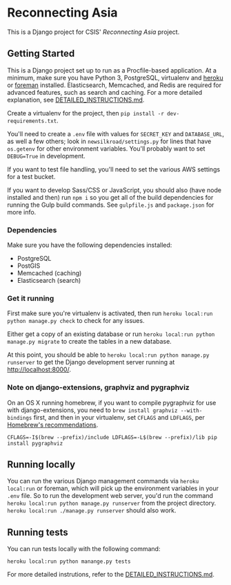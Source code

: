 # Reconnecting Asia

This is a Django project for CSIS' *Reconnecting Asia* project.


## Getting Started

This is a Django project set up to run as a Procfile-based application. At a minimum, make sure you have Python 3, PostgreSQL, virtualenv and [heroku](https://devcenter.heroku.com/articles/heroku-local) or [foreman](http://ddollar.github.io/foreman/) installed. Elasticsearch, Memcached, and Redis are required for advanced features, such as search and caching. For a more detailed explanation, see [DETAILED_INSTRUCTIONS.md](DETAILED_INSTRUCTIONS.md).

Create a virtualenv for the project, then `pip install -r dev-requirements.txt`.

You'll need to create a `.env` file with values for `SECRET_KEY` and `DATABASE_URL`, as well a few others; look in `newsilkroad/settings.py` for lines that have `os.getenv` for other environment variables. You'll probably want to set `DEBUG=True` in development.

If you want to test file handling, you'll need to set the various AWS settings for a test bucket.

If you want to develop Sass/CSS or JavaScript, you should also (have node installed and then) run `npm i` so you get all of the build dependencies for running the Gulp build commands. See `gulpfile.js` and `package.json` for more info.

### Dependencies

Make sure you have the following dependencies installed:

- PostgreSQL
- PostGIS
- Memcached (caching)
- Elasticsearch (search)

### Get it running

First make sure you're virtualenv is activated, then run `heroku local:run python manage.py check` to check for any issues.

Either get a copy of an existing database or run `heroku local:run python manage.py migrate` to create the tables in a new database.

At this point, you should be able to `heroku local:run python manage.py runserver` to get the Django development server running at <http://localhost:8000/>.

### Note on django-extensions, graphviz and pygraphviz

On an OS X running homebrew, if you want to compile pygraphviz for use with django-extensions, you need to `brew install graphviz --with-bindings` first, and then in your virtualenv, set `CFLAGS` and `LDFLAGS`, per [Homebrew's recommendations](https://github.com/Homebrew/homebrew/blob/master/share/doc/homebrew/Homebrew-and-Python.md#brewed-python-modules).

```
CFLAGS=-I$(brew --prefix)/include LDFLAGS=-L$(brew --prefix)/lib pip install pygraphviz
```

## Running locally

You can run the various Django management commands via `heroku local:run` or foreman, which will pick up the environment variables in your `.env` file. So to run the development web server, you'd run the command ` heroku local:run python manage.py runserver` from the project directory. ` heroku local:run ./manage.py runserver` should also work.


## Running tests

You can run tests locally with the following command:

```
heroku local:run python manange.py tests
```

For more detailed instrutions, refer to the [DETAILED_INSTRUCTIONS.md](DETAILED_INSTRUCTIONS.md).
